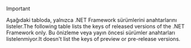 
> [!IMPORTANT]
> <span data-ttu-id="a4258-101">Aşağıdaki tabloda, yalnızca .NET Framework sürümlerini anahtarlarını listeler.</span><span class="sxs-lookup"><span data-stu-id="a4258-101">The following table lists the keys of released versions of the .NET Framework only.</span></span> <span data-ttu-id="a4258-102">Bu önizleme veya yayın öncesi sürümler anahtarları listelenmiyor.</span><span class="sxs-lookup"><span data-stu-id="a4258-102">It doesn't list the keys of preview or pre-release versions.</span></span>

